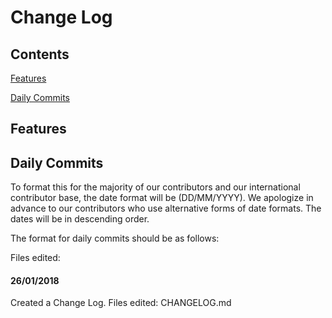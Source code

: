 # Change Log

## Contents

[Features](#features)

[Daily Commits](#daily-commits)

## Features

## Daily Commits

To format this for the majority of our contributors and our international contributor base, the date format will be (DD/MM/YYYY). We apologize in advance to our contributors who use alternative forms of date formats. The dates will be in descending order.

The format for daily commits should be as follows:

<The message for whatever was committed>

Files edited: <List of files edited>

#### 26/01/2018

Created a Change Log.
Files edited: CHANGELOG.md
